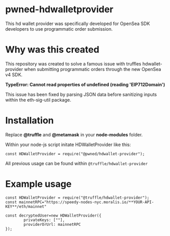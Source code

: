 # pwned-hdwalletprovider
This hd wallet provider was specifically developed for OpenSea SDK developers to use programmatic order submission.

# Why was this created

This repository was created to solve a famous issue with truffles hdwallet-provider when submitting programmatic orders through the new OpenSea v4 SDK.

**TypeError: Cannot read properties of undefined (reading 'EIP712Domain')**

This issue has been fixed by parsing JSON data before sanitizing inputs within the eth-sig-util package.

# Installation

Replace **@truffle** and **@metamask** in your **node-modules** folder.

Within your node-js script initate HDWalletProvider like this:

`const HDWalletProvider = require("@pwned/hdwallet-provider");`

All previous usage can be found within `@truffle/hdwallet-provider`

# Example usage

```
const HDWalletProvider = require("@truffle/hdwallet-provider");
const mainnetRPC="https://speedy-nodes-nyc.moralis.io/**YOUR-API-KEY**/eth/mainnet"

const decryptedUser=new HDWalletProvider({
        privateKeys: [""],
        providerOrUrl: mainnetRPC
});
```



